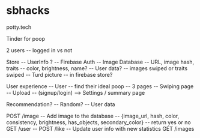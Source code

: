 # sbhacks
potty.tech

Tinder for poop

2 users -- logged in vs not

Store -- UserInfo ? -- Firebase Auth
      -- Image Database -- URL, image hash, traits -- color, brightness, name?
      -- User data? -- images swiped or traits swiped
      -- Turd picture -- in firebase store?

User experience
      -- User -- find their ideal poop
	-- 3 pages
 	    -- Swiping page
	    -- Upload
	    -- (signup/login) --> Settings / summary page

Recommendation?
    -- Random?
    -- User data

POST /image -- Add image to the database -- 
   {image_url, hash, color, consistency, brightness, has_objects, secondary_color} 
   -- return yes or no
GET  /user  -- 
POST /like  -- Update user info with new statistics
GET  /images 

